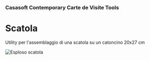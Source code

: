 ﻿### Casasoft Contemporary Carte de Visite Tools

# Scatola

Utility per l'assemblaggio di una scatola su un catoncino 20x27 cm

![Esploso scatola](https://strawberryfield.altervista.org/carte_de_visite/foto/prototipo_astuccio.jpg)

